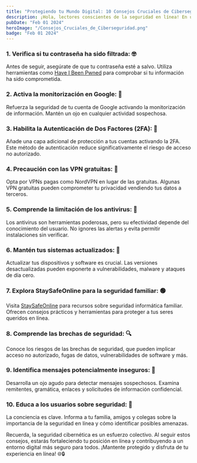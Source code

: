 ```yaml
---
title: "Protegiendo tu Mundo Digital: 10 Consejos Cruciales de Ciberseguridad 🛡️"
description: ¡Hola, lectores conscientes de la seguridad en línea! En un mundo cada vez más conectado, la ciberseguridad se vuelve esencial para proteger nuestros datos y mantenernos a salvo en el vasto océano digital. Aquí te presentamos los 10 tips más importantes para fortalecer tu defensa cibernética."
pubDate: "Feb 01 2024"
heroImage: "/Consejos_Cruciales_de_Ciberseguridad.png"
badge: "Feb 01 2024"
---
```

### 1. **Verifica si tu contraseña ha sido filtrada: 🤓**
Antes de seguir, asegúrate de que tu contraseña esté a salvo. Utiliza herramientas como [Have I Been Pwned](https://haveibeenpwned.com/Passwords) para comprobar si tu información ha sido comprometida.

### 2. **Activa la monitorización en Google: 🐛**
Refuerza la seguridad de tu cuenta de Google activando la monitorización de información. Mantén un ojo en cualquier actividad sospechosa.

### 3. **Habilita la Autenticación de Dos Factores (2FA): 🔐**
Añade una capa adicional de protección a tus cuentas activando la 2FA. Este método de autenticación reduce significativamente el riesgo de acceso no autorizado.

### 4. **Precaución con las VPN gratuitas: 👀**
Opta por VPNs pagas como NordVPN en lugar de las gratuitas. Algunas VPN gratuitas pueden comprometer tu privacidad vendiendo tus datos a terceros.

### 5. **Comprende la limitación de los antivirus: 🦠**
Los antivirus son herramientas poderosas, pero su efectividad depende del conocimiento del usuario. No ignores las alertas y evita permitir instalaciones sin verificar.

### 6. **Mantén tus sistemas actualizados: 🔄**
Actualizar tus dispositivos y software es crucial. Las versiones desactualizadas pueden exponerte a vulnerabilidades, malware y ataques de día cero.

### 7. **Explora StaySafeOnline para la seguridad familiar: 🟢**
Visita [StaySafeOnline](https://staysafeonline.org/) para recursos sobre seguridad informática familiar. Ofrecen consejos prácticos y herramientas para proteger a tus seres queridos en línea.

### 8. **Comprende las brechas de seguridad: 🔍**
Conoce los riesgos de las brechas de seguridad, que pueden implicar acceso no autorizado, fugas de datos, vulnerabilidades de software y más.

### 9. **Identifica mensajes potencialmente inseguros: 🧐**
Desarrolla un ojo agudo para detectar mensajes sospechosos. Examina remitentes, gramática, enlaces y solicitudes de información confidencial.

### 10. **Educa a los usuarios sobre seguridad: 🧠**
La conciencia es clave. Informa a tu familia, amigos y colegas sobre la importancia de la seguridad en línea y cómo identificar posibles amenazas.
    
Recuerda, la seguridad cibernética es un esfuerzo colectivo. Al seguir estos consejos, estarás fortaleciendo tu posición en línea y contribuyendo a un entorno digital más seguro para todos. ¡Mantente protegido y disfruta de tu experiencia en línea! 🌐🔒